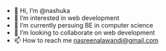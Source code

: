- 👋 Hi, I’m @nashuka
- 👀 I’m interested in web development
- 🌱 I’m currently persuing BE in computer science 
- 💞️ I’m looking to collaborate on web development
- 📫 How to reach me nasreenalawandi@gmail.com

<!---
nashuka/nashuka is a ✨ special ✨ repository because its `README.md` (this file) appears on your GitHub profile.
You can click the Preview link to take a look at your changes.
--->

